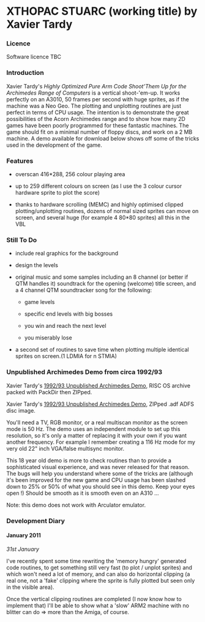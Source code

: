 # XTHOPAC STUARC (working title) by Xavier Tardy

### Licence

Software licence TBC

### Introduction

Xavier Tardy's _Highly Optimized Pure Arm Code Shoot'Them Up for the Archimedes Range of Computers_ is a vertical shoot-'em-up. It works perfectly on an A3010, 50 frames per second with huge sprites, as if the machine was a Neo Geo. The plotting and unplotting routines are just perfect in terms of CPU usage. The intention is to demonstrate the great possibilities of the Acorn Archimedes range and to show how many 2D games have been poorly programmed for these fantastic machines. The game should fit on a minimal number of floppy discs, and work on a 2 MB machine. A demo available for download below shows off some of the tricks used in the development of the game.

### Features

- overscan 416\*288, 256 colour playing area

- up to 259 different colours on screen (as I use the 3 colour cursor hardware sprite to plot the score)

- thanks to hardware scrolling (MEMC) and highly optimised clipped plotting/unplotting routines, dozens of normal sized sprites can move on screen, and several huge (for example 4 80\*80 sprites) all this in the VBL

### Still To Do

- include real graphics for the background

- design the levels

- original music and some samples including an 8 channel (or better if QTM handles it) soundtrack for the opening (welcome) title screen, and a 4 channel QTM soundtracker song for the following:

  - game levels

  - specific end levels with big bosses

  - you win and reach the next level

  - you miserably lose

- a second set of routines to save time when plotting multiple identical sprites on screen.(1 LDMIA for n STMIA)

### Unpublished Archimedes Demo from circa 1992/93

Xavier Tardy's [1992/93 Unpublished Archimedes Demo](../../retrosoftwarecouk_wiki-20160918-wikidump/images/!preview.zip "wikilink"), RISC OS archive packed with PackDir then ZIPped.

Xavier Tardy's [1992/93 Unpublished Archimedes Demo](../../retrosoftwarecouk_wiki-20160918-wikidump/images/preview.zip "wikilink"), ZIPped .adf ADFS disc image.

You'll need a TV, RGB monitor, or a real multiscan monitor as the screen mode is 50 Hz. The demo uses an independent module to set up this resolution, so it's only a matter of replacing it with your own if you want another frequency. For example I remember creating a 116 Hz mode for my very old 22" inch VGA/false multisync monitor.

This 18 year old demo is more to check routines than to provide a sophisticated visual experience, and was never released for that reason. The bugs will help you understand where some of the tricks are (although it's been improved for the new game and CPU usage has been slashed down to 25% or 50% of what you should see in this demo. Keep your eyes open !) Should be smooth as it is smooth even on an A310 ...

Note: this demo does not work with Arculator emulator.

### Development Diary

#### January 2011

_31st January_

I've recently spent some time rewriting the 'memory hungry' generated code routines, to get something still very fast (to plot / unplot sprites) and which won't need a lot of memory, and can also do horizontal clipping (a real one, not a 'fake' clipping where the sprite is fully plotted but seen only in the visible area).

Once the vertical clipping routines are completed (I now know how to implement that) I'll be able to show what a 'slow' ARM2 machine with no blitter can do =&gt; more than the Amiga, of course.
